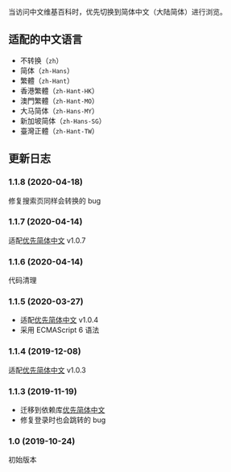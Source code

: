 当访问中文维基百科时，优先切换到简体中文（大陆简体）进行浏览。

## 适配的中文语言

- 不转换（`zh`）
- 简体（`zh-Hans`）
- 繁體（`zh-Hant`）
- 香港繁體（`zh-Hant-HK`）
- 澳門繁體（`zh-Hant-MO`）
- 大马简体（`zh-Hans-MY`）
- 新加坡简体（`zh-Hans-SG`）
- 臺灣正體（`zh-Hant-TW`）

## 更新日志

### 1.1.8 (2020-04-18)

修复搜索页同样会转换的 bug

### 1.1.7 (2020-04-14)

适配[优先简体中文](https://greasyfork.org/zh-CN/scripts/392621-%E4%BC%98%E5%85%88%E7%AE%80%E4%BD%93%E4%B8%AD%E6%96%87) v1.0.7

### 1.1.6 (2020-04-14)

代码清理

### 1.1.5 (2020-03-27)

- 适配[优先简体中文](https://greasyfork.org/zh-CN/scripts/392621-%E4%BC%98%E5%85%88%E7%AE%80%E4%BD%93%E4%B8%AD%E6%96%87) v1.0.4
- 采用 ECMAScript 6 语法

### 1.1.4 (2019-12-08)

适配[优先简体中文](https://greasyfork.org/zh-CN/scripts/392621-%E4%BC%98%E5%85%88%E7%AE%80%E4%BD%93%E4%B8%AD%E6%96%87) v1.0.3

### 1.1.3 (2019-11-19)

- 迁移到依赖库[优先简体中文](https://greasyfork.org/zh-CN/scripts/392621-%E4%BC%98%E5%85%88%E7%AE%80%E4%BD%93%E4%B8%AD%E6%96%87)
- 修复登录时也会跳转的 bug

### 1.0 (2019-10-24)

初始版本